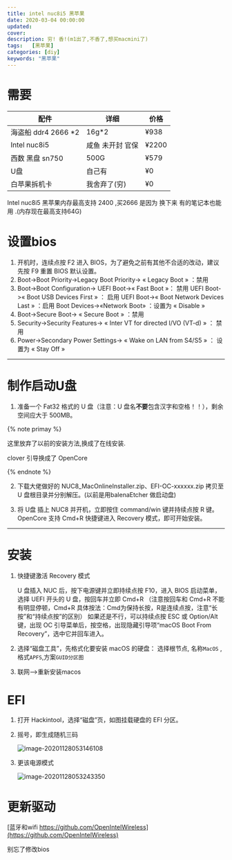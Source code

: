 ```yaml
---
title: intel nuc8i5 黑苹果
date: 2020-03-04 00:00:00
updated: 
cover:  
description: 穷! 香!(m1出了,不香了,想买macmini了)
tags:  	[黑苹果]
categories: [diy]
keywords: "黑苹果"
---
```


# 需要

| 配件                | 详细              | 价格  |
| ------------------- | ----------------- | ----- |
| 海盗船 ddr4 2666 *2 | 16g*2             | ¥938  |
| Intel nuc8i5        | 咸鱼 未开封  官保 | ¥2200 |
| 西数 黑盘 sn750     | 500G              | ¥579  |
| U盘                 | 自己有            | ¥0    |
| 白苹果拆机卡        | 我舍弃了(穷)      | ¥0    |

 Intel nuc8i5 黑苹果内存最高支持 2400 ,买2666 是因为 换下来 有的笔记本也能用 .(内存现在最高支持64G)

# 设置bios



1. 开机时，连续点按 F2 进入 BIOS，为了避免之前有其他不合适的改动，建议先按 F9 重置 BIOS 默认设置。
2. Boot->Boot Priority->Legacy Boot Priority-> « Legacy Boot » ：禁用
3. Boot->Boot Configuration->
    UEFI Boot->« Fast Boot »： 禁用
    UEFI Boot->« Boot USB Devices First » ： 启用
    UEFI Boot->« Boot Network Devices Last » ：启用
    Boot Devices->«Network Boot» ：设置为 « Disable »
4. Boot->Secure Boot-> « Secure Boot » ：禁用
5. Security->Security Features-> « Inter VT for directed I/VO (VT-d) » ： 禁用
6. Power->Secondary Power Settings-> « Wake on LAN from S4/S5 » ： 设置为 « Stay Off »


---
# 制作启动U盘



1. 准备一个 Fat32 格式的 U 盘（注意：U 盘名**不要**包含汉字和空格！！），剩余空间应大于 500MB。

{% note primay %}

这里放弃了以前的安装方法,换成了在线安装.

clover 引导换成了 OpenCore

{% endnote %}

2. 下载大佬做好的  NUC8_MacOnlineInstaller.zip、EFI-OC-xxxxxx.zip 拷贝至 U 盘根目录并分别解压。(以前是用balenaEtcher 做启动盘)

3. 将 U盘 插上 NUC8 并开机，立即按住 command/win 键并持续点按 R 键。OpenCore 支持 Cmd+R 快捷键进入 Recovery 模式，即可开始安装。
---
# 安装

1. 快捷键激活 Recovery 模式

   U 盘插入 NUC 后，按下电源键并立即持续点按 F10，进入 BIOS 启动菜单，选择 UEFI 开头的 U 盘，按回车并立即 Cmd+R
   （注意按回车和 Cmd+R 不能有明显停顿，Cmd+R 具体按法：Cmd为保持长按，R是连续点按，注意“长按”和“持续点按”的区别）
   如果还是不行，可以持续点按 ESC 或 Option/Alt 键，出现 OC 引导菜单后，按空格，出现隐藏引导项“macOS Boot From Recovery”，选中它并回车进入。

2. 选择“磁盘工具”，先格式化要安装 macOS 的硬盘：
   选择根节点, 名称`MacOS`  , 格式`APFS`,方案`GUID分区图`
   
3. 联网-->重新安装macos

# EFI

1. 打开 Hackintool，选择“磁盘”页，如图挂载硬盘的 EFI 分区。

2. 摇号，即生成随机三码
   
   ![image-20201128053146108](https://picgo.genji.xyz/blog/posts/image-20201128053146108.png)

3. 更该电源模式

   ![image-20201128053243350](https://picgo.genji.xyz/blog/posts/image-20201128053243350.png)

# 更新驱动



[蓝牙和wifi https://github.com/OpenIntelWireless](https://github.com/OpenIntelWireless)

别忘了修改bios




